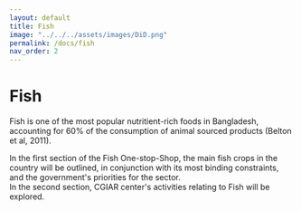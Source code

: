 ```yaml
---
layout: default
title: Fish
image: "../../../assets/images/DiD.png"
permalink: /docs/fish
nav_order: 2
---
```


# Fish

Fish is one of the most popular nutritient-rich foods in Bangladesh, accounting for 60% of the consumption of animal sourced products (Belton et al, 2011). <br>

In the first section of the Fish One-stop-Shop, the main fish crops in the country will be outlined, in conjunction with its most binding constraints, and the government's priorities for the sector. <br>
In the second section, CGIAR center's activities relating to Fish will be explored.
